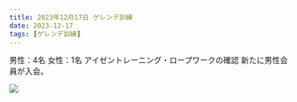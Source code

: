 ```yaml
---
title: 2023年12月17日 ゲレンデ訓練
date: 2023-12-17
tags: [ゲレンデ訓練]
---
```


男性：4名
女性：1名
アイゼントレーニング・ロープワークの確認
新たに男性会員が入会。

![](/2023/12/17/20231217/1.jpg)
